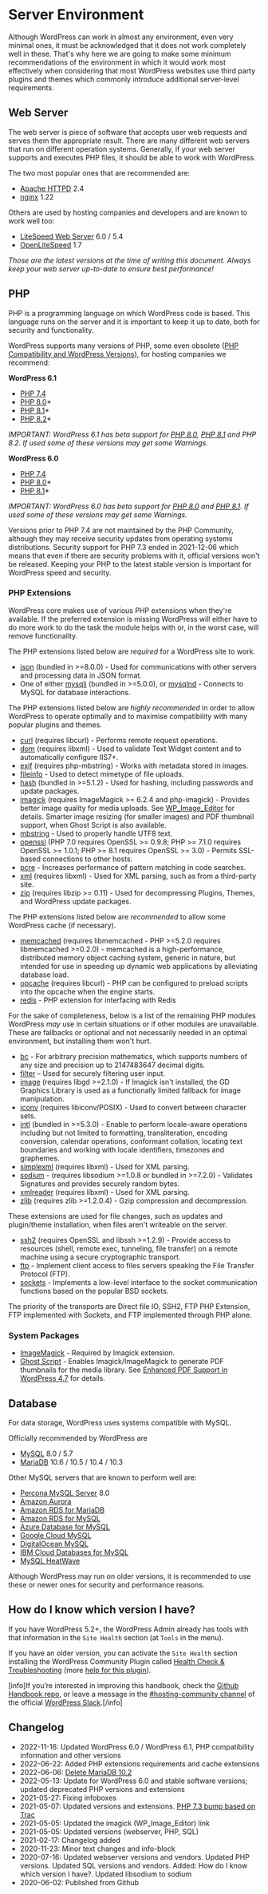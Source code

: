 # Server Environment

Although WordPress can work in almost any environment, even very minimal ones, it must be acknowledged that it does not work completely well in these. That's why here we are going to make some minimum recommendations of the environment in which it would work most effectively when considering that most WordPress websites use third party plugins and themes which commonly introduce additional server-level requirements.

## Web Server

The web server is piece of software that accepts user web requests and serves them the appropriate result. There are many different web servers that run on different operation systems. Generally, if your web server supports and executes PHP files, it should be able to work with WordPress.

The two most popular ones that are recommended are:

* [Apache HTTPD](https://httpd.apache.org/) 2.4
* [nginx](https://nginx.org/) 1.22

Others are used by hosting companies and developers and are known to work well too:

* [LiteSpeed Web Server](https://www.litespeedtech.com/products/litespeed-web-server) 6.0 / 5.4
* [OpenLiteSpeed](https://openlitespeed.org/) 1.7

_Those are the latest versions at the time of writing this document. Always keep your web server up-to-date to ensure best performance!_

## PHP

PHP is a programming language on which WordPress code is based. This language runs on the server and it is important to keep it up to date, both for security and functionality.

WordPress supports many versions of PHP, some even obsolete ([PHP Compatibility and WordPress Versions](https://make.wordpress.org/core/handbook/references/php-compatibility-and-wordpress-versions/)), for hosting companies we recommend:

**WordPress 6.1**

* [PHP 7.4](https://www.php.net/ChangeLog-7.php#PHP_7_4)
* [PHP 8.0](https://www.php.net/ChangeLog-8.php#PHP_8_0)*
* [PHP 8.1](https://www.php.net/ChangeLog-8.php#PHP_8_1)*
* [PHP 8.2](https://www.php.net/ChangeLog-8.php#PHP_8_2)*

_IMPORTANT: WordPress 6.1 has beta support for [PHP 8.0](https://make.wordpress.org/core/2020/11/23/wordpress-and-php-8-0/), [PHP 8.1](https://make.wordpress.org/core/2022/01/10/wordpress-5-9-and-php-8-0-8-1/) and PHP 8.2. If used some of these versions may get some Warnings._

**WordPress 6.0**

* [PHP 7.4](https://www.php.net/ChangeLog-7.php#PHP_7_4)
* [PHP 8.0](https://www.php.net/ChangeLog-8.php#PHP_8_0)*
* [PHP 8.1](https://www.php.net/ChangeLog-8.php#PHP_8_1)*

_IMPORTANT: WordPress 6.0 has beta support for [PHP 8.0](https://make.wordpress.org/core/2020/11/23/wordpress-and-php-8-0/) and [PHP 8.1](https://make.wordpress.org/core/2022/01/10/wordpress-5-9-and-php-8-0-8-1/). If used some of these versions may get some Warnings._

Versions prior to PHP 7.4 are not maintained by the PHP Community, although they may receive security updates from operating systems distributions. Security support for PHP 7.3 ended in 2021-12-06 which means that even if there are security problems with it, official versions won't be released. Keeping your PHP to the latest stable version is important for WordPress speed and security.

### PHP Extensions

WordPress core makes use of various PHP extensions when they're available. If the preferred extension is missing WordPress will either have to do more work to do the task the module helps with or, in the worst case, will remove functionality.

The PHP extensions listed below are _required_ for a WordPress site to work.

* [json](https://www.php.net/manual/en/book.json.php) (bundled in >=8.0.0) - Used for communications with other servers and processing data in JSON format.
* One of either [mysqli](https://www.php.net/manual/en/book.mysqli.php) (bundled in >=5.0.0), or [mysqlnd](https://www.php.net/manual/en/book.mysqlnd.php) - Connects to MySQL for database interactions.

The PHP extensions listed below are _highly recommended_ in order to allow WordPress to operate optimally and to maximise compatibility with many popular plugins and themes.

*   [curl](https://www.php.net/manual/en/book.curl.php) (requires libcurl) - Performs remote request operations.
*   [dom](https://www.php.net/manual/en/book.dom.php) (requires libxml) - Used to validate Text Widget content and to automatically configure IIS7+.
*   [exif](https://www.php.net/manual/en/book.exif.php) (requires php-mbstring) - Works with metadata stored in images.
*   [fileinfo](https://www.php.net/manual/en/book.fileinfo.php) - Used to detect mimetype of file uploads.
*   [hash](https://www.php.net/manual/en/book.hash.php) (bundled in >=5.1.2) - Used for hashing, including passwords and update packages.
*   [imagick](https://www.php.net/manual/en/book.imagick.php) (requires ImageMagick >= 6.2.4 and php-imagick) - Provides better image quality for media uploads. See [WP\_Image\_Editor](https://developer.wordpress.org/reference/classes/wp_image_editor/) for details. Smarter image resizing (for smaller images) and PDF thumbnail support, when Ghost Script is also available.
*   [mbstring](https://www.php.net/manual/en/book.mbstring.php) - Used to properly handle UTF8 text.
*   [openssl](https://www.php.net/manual/en/book.openssl.php) (PHP 7.0 requires OpenSSL >= 0.9.8; PHP >= 7.1.0 requires OpenSSL >= 1.0.1; PHP >= 8.1 requires OpenSSL >= 3.0) - Permits SSL-based connections to other hosts.
*   [pcre](https://www.php.net/manual/en/book.pcre.php) - Increases performance of pattern matching in code searches.
*   [xml](https://www.php.net/manual/en/book.xml.php) (requires libxml) - Used for XML parsing, such as from a third-party site.
*   [zip](https://www.php.net/manual/en/book.zip.php) (requires libzip >= 0.11) - Used for decompressing Plugins, Themes, and WordPress update packages.

The PHP extensions listed below are _recommended_ to allow some WordPress cache (if necessary).

*   [memcached](https://www.php.net/manual/en/book.memcached.php) (requires libmemcached - PHP >=5.2.0 requires libmemcached >=0.2.0) - memcached is a high-performance, distributed memory object caching system, generic in nature, but intended for use in speeding up dynamic web applications by alleviating database load.
*   [opcache](https://www.php.net/manual/en/book.opcache.php) (requires libcurl) - PHP can be configured to preload scripts into the opcache when the engine starts.
*   [redis](https://pecl.php.net/package/redis) - PHP extension for interfacing with Redis

For the sake of completeness, below is a list of the remaining PHP modules WordPress _may_ use in certain situations or if other modules are unavailable. These are fallbacks or optional and not necessarily needed in an optimal environment, but installing them won't hurt.

*   [bc](https://www.php.net/manual/en/book.bc.php) - For arbitrary precision mathematics, which supports numbers of any size and precision up to 2147483647 decimal digits.
*   [filter](https://www.php.net/manual/en/book.filter.php) – Used for securely filtering user input.
*   [image](https://www.php.net/manual/en/book.image.php) (requires libgd >=2.1.0) - If Imagick isn't installed, the GD Graphics Library is used as a functionally limited fallback for image manipulation.
*   [iconv](https://www.php.net/manual/en/book.iconv.php) (requires libiconv/POSIX) - Used to convert between character sets.
*   [intl](https://www.php.net/manual/en/book.intl.php) (bundled in >=5.3.0) - Enable to perform locale-aware operations including but not limited to formatting, transliteration, encoding conversion, calendar operations, conformant collation, locating text boundaries and working with locale identifiers, timezones and graphemes.
*   [simplexml](https://www.php.net/manual/en/book.simplexml.php) (requires libxml) - Used for XML parsing.
*   [sodium](https://www.php.net/manual/en/book.sodium.php) - (requires libsodium >=1.0.8 or bundled in >=7.2.0) - Validates Signatures and provides securely random bytes.
*   [xmlreader](https://www.php.net/manual/en/book.xmlreader.php) (requires libxml) - Used for XML parsing.
*   [zlib](https://www.php.net/manual/en/book.zlib.php) (requires zlib >=1.2.0.4) - Gzip compression and decompression.

These extensions are used for file changes, such as updates and plugin/theme installation, when files aren't writeable on the server.

*   [ssh2](https://www.php.net/manual/en/book.ssh2.php) (requires OpenSSL and libssh >=1.2.9) - Provide access to resources (shell, remote exec, tunneling, file transfer) on a remote machine using a secure cryptographic transport.
*   [ftp](https://www.php.net/manual/en/book.ftp.php) - Implement client access to files servers speaking the File Transfer Protocol (FTP).
*   [sockets](https://www.php.net/manual/en/book.sockets.php) - Implements a low-level interface to the socket communication functions based on the popular BSD sockets.

The priority of the transports are Direct file IO, SSH2, FTP PHP Extension, FTP implemented with Sockets, and FTP implemented through PHP alone.

### System Packages

*   [ImageMagick](https://imagemagick.org/) - Required by Imagick extension.
*   [Ghost Script](https://www.ghostscript.com/) - Enables Imagick/ImageMagick to generate PDF thumbnails for the media library. See [Enhanced PDF Support in WordPress 4.7](https://make.wordpress.org/core/2016/11/15/enhanced-pdf-support-4-7/) for details.

## Database

For data storage, WordPress uses systems compatible with MySQL.

Officially recommended by WordPress are 

* [MySQL](https://dev.mysql.com/downloads/mysql/) 8.0 / 5.7
* [MariaDB](https://mariadb.org/) 10.6 / 10.5 / 10.4 / 10.3

Other MySQL servers that are known to perform well are:

* [Percona MySQL Server](https://www.percona.com/software/mysql-database) 8.0
* [Amazon Aurora](https://aws.amazon.com/rds/aurora/)
* [Amazon RDS for MariaDB](https://aws.amazon.com/rds/mariadb/)
* [Amazon RDS for MySQL](https://aws.amazon.com/rds/mysql/)
* [Azure Database for MySQL](https://azure.microsoft.com/services/mysql/)
* [Google Cloud MySQL](https://cloud.google.com/sql/mysql)
* [DigitalOcean MySQL](https://www.digitalocean.com/products/managed-databases-mysql)
* [IBM Cloud Databases for MySQL](https://www.ibm.com/cloud/databases-for-mysql)
* [MySQL HeatWave](https://www.oracle.com/mysql/)

Although WordPress may run on older versions, it is recommended to use these or newer ones for security and performance reasons.

## How do I know which version I have?

If you have WordPress 5.2+, the WordPress Admin already has tools with that information in the `Site Health` section (at `Tools` in the menu).

If you have an older version, you can activate the `Site Health` section installing the WordPress Community Plugin called [Health Check & Troubleshooting](https://wordpress.org/plugins/health-check/) (more [help for this plugin](https://make.wordpress.org/support/handbook/appendix/troubleshooting-using-the-health-check/)).

[info]If you’re interested in improving this handbook, check the [Github Handbook repo](https://github.com/WordPress/hosting-handbook/), or leave a message in the [#hosting-community channel](https://wordpress.slack.com/archives/hosting-community/) of the official [WordPress Slack](https://make.wordpress.org/chat/).[/info]

## Changelog

- 2022-11-16: Updated WordPress 6.0 / WordPress 6.1, PHP compatibility information and other versions
- 2022-06-22: Added PHP extensions requirements and cache extensions
- 2022-06-06: [Delete MariaDB 10.2](https://core.trac.wordpress.org/ticket/55791)
- 2022-05-13: Update for WordPress 6.0 and stable software versions; updated deprecated PHP versions and extensions
- 2021-05-27: Fixing infoboxes
- 2021-05-07: Updated versions and extensions. [PHP 7.3 bump based on Trac](https://meta.trac.wordpress.org/changeset/10960)
- 2021-05-05: Updated the imagick (WP\_Image\_Editor) link
- 2021-05-05: Updated versions (webserver, PHP, SQL)
- 2021-02-17: Changelog added
- 2020-11-23: Minor text changes and info-block
- 2020-07-16: Updated webserver versions and vendors. Updated PHP versions. Updated SQL versions and vendors. Added: How do I know which version I have?. Updated libsodium to sodium
- 2020-06-02: Published from Github
